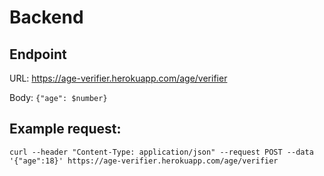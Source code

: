
# Backend

## Endpoint

URL: https://age-verifier.herokuapp.com/age/verifier

Body: `{"age": $number}`

## Example request:

`curl --header "Content-Type: application/json" --request POST --data '{"age":18}' https://age-verifier.herokuapp.com/age/verifier`
